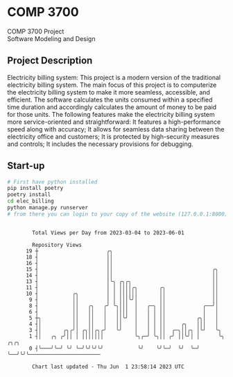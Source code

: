 # COMP 3700
COMP 3700 Project  
Software Modeling and Design
## Project Description
Electricity billing system: This project is a modern version of the traditional electricity billing system. The main focus of this project is to computerize the electricity billing system to make it more seamless, accessible, and efficient. The software calculates the units consumed within a specified time duration and accordingly calculates the amount of money to be paid for those units. The following features make the electricity billing system more service-oriented and straightforward: It features a high-performance speed along with accuracy; It allows for seamless data sharing between the electricity office and customers; It is protected by high-security measures and controls; It includes the necessary provisions for debugging.

## Start-up
```bash
# First have python installed
pip install poetry
poetry install
cd elec_billing
python manage.py runserver
# from there you can login to your copy of the website (127.0.0.1:8000), default creds are admin/admin
```

```

        Total Views per Day from 2023-03-04 to 2023-06-01

        Repository Views
      19 ┼                      ╭╮
      18 ┤                      ││
      16 ┤                      ││
      15 ┤                      ││                                ╭╮
      14 ┤                      ││                                ││
      13 ┤                      │╰╮ ╭╮╭╮                          ││
      11 ┤                      │ │ ││││╭╮       ╭╮               ││
      10 ┤           ╭╮         │ │ ││││││       ││               ││
       9 ┤           ││         │ │ │││╰╯│       ││               ││
       8 ┤           ││   ╭╮   ╭╯ ╰╮│││  │   ╭─╮ ││            ╭──╯│
       6 ┤           ││   ││   │   ││││  │   │ │ ││            │   │
       5 ┼╮          ││   ││   │   ││╰╯  │   │ │ ││          ╭╮│   │
       4 ┤│          ││   ││   │   ││    │   │ │ ││     ╭╮   │││   │
       3 ┤│       ╭╮╭╯│ ╭╮││╭╮╭╯   ╰╯    │   │ │ ││  ╭─╮││╭╮ │╰╯   ╰╮
       1 ┤│   ╭╮ ╭╯││ │ │││││││          ╰╮╭─╯ ╰╮││ ╭╯ ││╰╯│ │      ╰╮  ╭╮╭╮
       0 ┤╰───╯╰─╯ ╰╯ ╰─╯╰╯╰╯╰╯           ╰╯    ╰╯╰─╯  ╰╯  ╰─╯       ╰──╯╰╯╰───────────────────────

        Chart last updated - Thu Jun  1 23:58:14 2023 UTC
        
```
